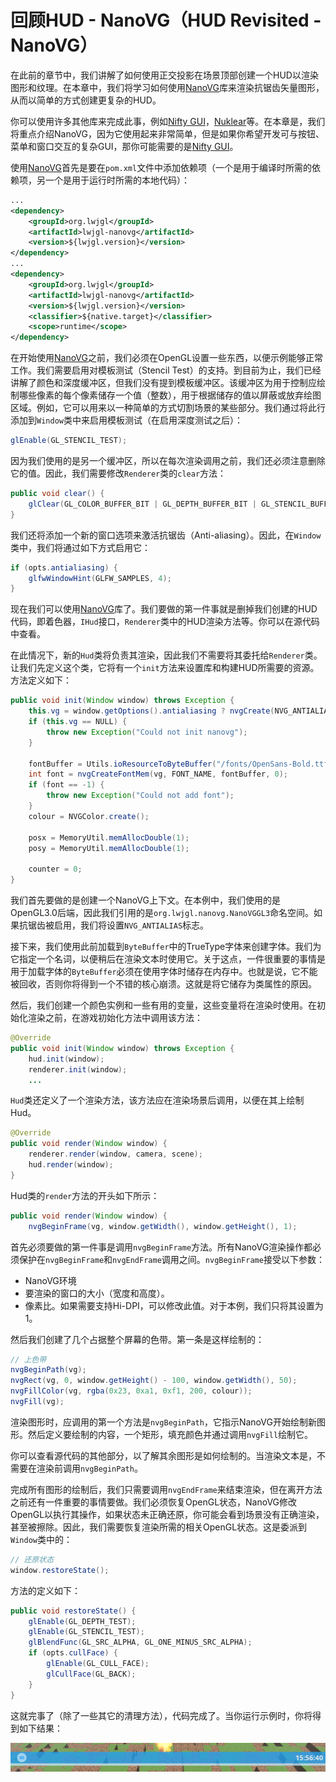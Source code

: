 # 回顾HUD - NanoVG（HUD Revisited - NanoVG）

在此前的章节中，我们讲解了如何使用正交投影在场景顶部创建一个HUD以渲染图形和纹理。在本章中，我们将学习如何使用[NanoVG](https://github.com/memononen/nanovg)库来渲染抗锯齿矢量图形，从而以简单的方式创建更复杂的HUD。

你可以使用许多其他库来完成此事，例如[Nifty GUI](https://github.com/nifty-gui/nifty-gui)，[Nuklear](https://github.com/vurtun/nuklear)等。在本章是，我们将重点介绍NanoVG，因为它使用起来非常简单，但是如果你希望开发可与按钮、菜单和窗口交互的复杂GUI，那你可能需要的是[Nifty GUI](https://github.com/nifty-gui/nifty-gui)。

使用[NanoVG](https://github.com/memononen/nanovg)首先是要在`pom.xml`文件中添加依赖项（一个是用于编译时所需的依赖项，另一个是用于运行时所需的本地代码）：

```xml
...
<dependency>
    <groupId>org.lwjgl</groupId>
    <artifactId>lwjgl-nanovg</artifactId>
    <version>${lwjgl.version}</version>
</dependency>
...
<dependency>
    <groupId>org.lwjgl</groupId>
    <artifactId>lwjgl-nanovg</artifactId>
    <version>${lwjgl.version}</version>
    <classifier>${native.target}</classifier>
    <scope>runtime</scope>
</dependency>
```

在开始使用[NanoVG](https://github.com/memononen/nanovg)之前，我们必须在OpenGL设置一些东西，以便示例能够正常工作。我们需要启用对模板测试（Stencil Test）的支持。到目前为止，我们已经讲解了颜色和深度缓冲区，但我们没有提到模板缓冲区。该缓冲区为用于控制应绘制哪些像素的每个像素储存一个值（整数），用于根据储存的值以屏蔽或放弃绘图区域。例如，它可以用来以一种简单的方式切割场景的某些部分。我们通过将此行添加到`Window`类中来启用模板测试（在启用深度测试之后）：

```java
glEnable(GL_STENCIL_TEST);
```

因为我们使用的是另一个缓冲区，所以在每次渲染调用之前，我们还必须注意删除它的值。因此，我们需要修改`Renderer`类的`clear`方法：

```java
public void clear() {
    glClear(GL_COLOR_BUFFER_BIT | GL_DEPTH_BUFFER_BIT | GL_STENCIL_BUFFER_BIT);
}
```

我们还将添加一个新的窗口选项来激活抗锯齿（Anti-aliasing）。因此，在`Window`类中，我们将通过如下方式启用它：

```java
if (opts.antialiasing) {
    glfwWindowHint(GLFW_SAMPLES, 4);
}
```

现在我们可以使用[NanoVG](https://github.com/memononen/nanovg)库了。我们要做的第一件事就是删掉我们创建的HUD代码，即着色器，`IHud`接口，`Renderer`类中的HUD渲染方法等。你可以在源代码中查看。

在此情况下，新的`Hud`类将负责其渲染，因此我们不需要将其委托给`Renderer`类。让我们先定义这个类，它将有一个`init`方法来设置库和构建HUD所需要的资源。方法定义如下：

```java
public void init(Window window) throws Exception {
    this.vg = window.getOptions().antialiasing ? nvgCreate(NVG_ANTIALIAS | NVG_STENCIL_STROKES) : nvgCreate(NVG_STENCIL_STROKES);
    if (this.vg == NULL) {
        throw new Exception("Could not init nanovg");
    }

    fontBuffer = Utils.ioResourceToByteBuffer("/fonts/OpenSans-Bold.ttf", 150 * 1024);
    int font = nvgCreateFontMem(vg, FONT_NAME, fontBuffer, 0);
    if (font == -1) {
        throw new Exception("Could not add font");
    }
    colour = NVGColor.create();

    posx = MemoryUtil.memAllocDouble(1);
    posy = MemoryUtil.memAllocDouble(1);

    counter = 0;
}
```

我们首先要做的是创建一个NanoVG上下文。在本例中，我们使用的是OpenGL3.0后端，因此我们引用的是`org.lwjgl.nanovg.NanoVGGL3`命名空间。如果抗锯齿被启用，我们将设置`NVG_ANTIALIAS`标志。

接下来，我们使用此前加载到`ByteBuffer`中的TrueType字体来创建字体。我们为它指定一个名词，以便稍后在渲染文本时使用它。关于这点，一件很重要的事情是用于加载字体的`ByteBuffer`必须在使用字体时储存在内存中。也就是说，它不能被回收，否则你将得到一个不错的核心崩溃。这就是将它储存为类属性的原因。

然后，我们创建一个颜色实例和一些有用的变量，这些变量将在渲染时使用。在初始化渲染之前，在游戏初始化方法中调用该方法：

```java
@Override
public void init(Window window) throws Exception {
    hud.init(window);
    renderer.init(window);
    ...
```

`Hud`类还定义了一个渲染方法，该方法应在渲染场景后调用，以便在其上绘制Hud。

```java
@Override
public void render(Window window) {
    renderer.render(window, camera, scene);
    hud.render(window);
}
```

Hud类的`render`方法的开头如下所示：
```java
public void render(Window window) {
    nvgBeginFrame(vg, window.getWidth(), window.getHeight(), 1);
```

首先必须要做的第一件事是调用`nvgBeginFrame`方法。所有NanoVG渲染操作都必须保护在`nvgBeginFrame`和`nvgEndFrame`调用之间。`nvgBeginFrame`接受以下参数：

* NanoVG环境
* 要渲染的窗口的大小（宽度和高度）。
* 像素比。如果需要支持Hi-DPI，可以修改此值。对于本例，我们只将其设置为1。

然后我们创建了几个占据整个屏幕的色带。第一条是这样绘制的：

```java
// 上色带
nvgBeginPath(vg);
nvgRect(vg, 0, window.getHeight() - 100, window.getWidth(), 50);
nvgFillColor(vg, rgba(0x23, 0xa1, 0xf1, 200, colour));
nvgFill(vg);
```

渲染图形时，应调用的第一个方法是`nvgBeginPath`，它指示NanoVG开始绘制新图形。然后定义要绘制的内容，一个矩形，填充颜色并通过调用`nvgFill`绘制它。

你可以查看源代码的其他部分，以了解其余图形是如何绘制的。当渲染文本是，不需要在渲染前调用`nvgBeginPath`。

完成所有图形的绘制后，我们只需要调用`nvgEndFrame`来结束渲染，但在离开方法之前还有一件重要的事情要做。我们必须恢复OpenGL状态，NanoVG修改OpenGL以执行其操作，如果状态未正确还原，你可能会看到场景没有正确渲染，甚至被擦除。因此，我们需要恢复渲染所需的相关OpenGL状态。这是委派到`Window`类中的：

```java
// 还原状态
window.restoreState();
```

方法的定义如下：

```java
public void restoreState() {
    glEnable(GL_DEPTH_TEST);
    glEnable(GL_STENCIL_TEST);
    glBlendFunc(GL_SRC_ALPHA, GL_ONE_MINUS_SRC_ALPHA);
    if (opts.cullFace) {
        glEnable(GL_CULL_FACE);
        glCullFace(GL_BACK);
    }
}
```

这就完事了（除了一些其它的清理方法），代码完成了。当你运行示例时，你将得到如下结果：

![Hud](_static/24/hud.png)

